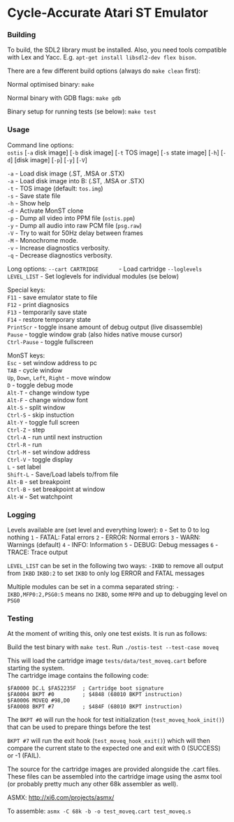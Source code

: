 # Cycle-Accurate Atari ST Emulator

### Building

To build, the SDL2 library must be installed.  Also, you need tools
compatible with Lex and Yacc.  E.g. `apt-get install libsdl2-dev
flex bison`.

There are a few different build options (always do `make clean` first):

Normal optimised binary:
`make`

Normal binary with GDB flags:
`make gdb`

Binary setup for running tests (se below):
`make test`

### Usage

Command line options:  
`ostis` [`-a` disk image] [`-b` disk image] [`-t` TOS image] [`-s` state image] [`-h`] [`-d`] [disk image] [`-p`] [`-y`] [`-V`]

`-a`  - Load disk image (.ST, .MSA or .STX)  
`-a`  - Load disk image into B: (.ST, .MSA or .STX)  
`-t`  - TOS image (default: `tos.img`)  
`-s`  - Save state file  
`-h`  - Show help  
`-d`  - Activate MonST clone  
`-p`  - Dump all video into PPM file (`ostis.ppm`)  
`-y`  - Dump all audio into raw PCM file (`psg.raw`)  
`-V`  - Try to wait for 50Hz delay between frames  
`-M`  - Monochrome mode.  
`-v`  - Increase diagnostics verbosity.  
`-q`  - Decrease diagnostics verbosity.

Long options:
`--cart CARTRIDGE      ` - Load cartridge
`--loglevels LEVEL_LIST` - Set loglevels for individual modules (se below)

Special keys:  
`F11`           - save emulator state to file  
`F12`           - print diagnosics  
`F13`           - temporarily save state  
`F14`           - restore temporary state  
`PrintScr`      - toggle insane amount of debug output (live disassemble)  
`Pause`         - toggle window grab (also hides native mouse cursor)  
`Ctrl-Pause`    - toggle fullscreen

MonST keys:  
`Esc` - set window address to pc  
`TAB` - cycle window  
`Up`, `Down`, `Left`, `Right` - move window  
`D` - toggle debug mode  
`Alt-T` - change window type  
`Alt-F` - change window font  
`Alt-S` - split window  
`Ctrl-S` - skip instuction  
`Alt-Y` - toggle full screen  
`Ctrl-Z` - step  
`Ctrl-A` - run until next instruction  
`Ctrl-R` - run  
`Ctrl-M` - set window address  
`Ctrl-V` - toggle display  
`L` - set label  
`Shift-L` - Save/Load labels to/from file  
`Alt-B` - set breakpoint  
`Ctrl-B` - set breakpoint at window  
`Alt-W` - Set watchpoint  

### Logging

Levels available are (set level and everything lower):
`0` - Set to 0 to log nothing
`1` - FATAL: Fatal errors
`2` - ERROR: Normal errors
`3` - WARN:  Warnings (default)
`4` - INFO:  Information
`5` - DEBUG: Debug messages
`6` - TRACE: Trace output

`LEVEL_LIST` can be set in the following two ways:
`-IKBD` to remove all output from `IKBD`
`IKBD:2` to set `IKBD` to only log ERROR and FATAL messages

Multiple modules can be set in a comma separated string:
`-IKBD,MFP0:2,PSG0:5` means no `IKBD`, some `MFP0` and up to debugging level on `PSG0`

### Testing

At the moment of writing this, only one test exists. It is run as follows:

Build the test binary with `make test`.
Run `./ostis-test --test-case moveq`

This will load the cartridge image `tests/data/test_moveq.cart` before starting the system.  
The cartridge image contains the following code:

```
$FA0000 DC.L $FA52235F  ; Cartridge boot signature
$FA0004 BKPT #0         ; $4848 (68010 BKPT instruction)
$FA0006 MOVEQ #98,D0
$FA0008 BKPT #7         ; $484F (68010 BKPT instruction)
```

The `BKPT #0` will run the hook for test initialization (`test_moveq_hook_init()`) that can
be used to prepare things before the test

`BKPT #7` will run the exit hook (`test_moveq_hook_exit()`) which will then compare the current
state to the expected one and exit with 0 (SUCCESS) or -1 (FAIL).

The source for the cartridge images are provided alongside the .cart files. These files can be
assembled into the cartridge image using the asmx tool (or probably pretty much any other
68k assembler as well).

ASMX: http://xi6.com/projects/asmx/

To assemble:
`asmx -C 68k -b -o test_moveq.cart test_moveq.s`
